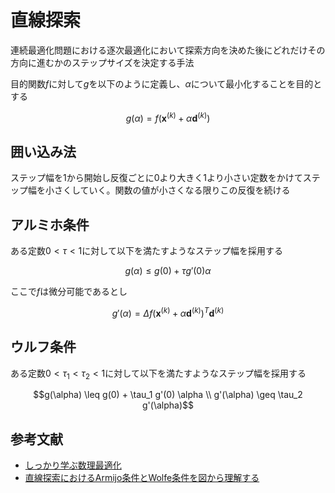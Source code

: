 # 直線探索

連続最適化問題における逐次最適化において探索方向を決めた後にどれだけその方向に進むかのステップサイズを決定する手法

目的関数$`f`$に対して$`g`$を以下のように定義し、$`\alpha`$について最小化することを目的とする

```math
g(\alpha) = f(\bm{x}^{(k)} + \alpha \bm{d}^{(k)})
```

## 囲い込み法
ステップ幅を1から開始し反復ごとに0より大きく1より小さい定数をかけてステップ幅を小さくしていく。関数の値が小さくなる限りこの反復を続ける

## アルミホ条件
ある定数$`0 < \tau < 1`$に対して以下を満たすようなステップ幅を採用する
```math
g(\alpha) \leq g(0) + \tau g'(0) \alpha
```
ここで$`f`$は微分可能であるとし
```math
g'(\alpha) = \Delta f(\bm{x}^{(k)} + \alpha \bm{d}^{(k)})^T \bm{d}^{(k)}
```

## ウルフ条件
ある定数$`0 < \tau_1 < \tau_2 < 1`$に対して以下を満たすようなステップ幅を採用する
```math
g(\alpha) \leq g(0) + \tau_1 g'(0) \alpha  \\
g'(\alpha) \geq \tau_2 g'(\alpha)
```

## 参考文献
- [しっかり学ぶ数理最適化](https://sites.google.com/view/introduction-to-optimization/main)
- [直線探索におけるArmijo条件とWolfe条件を図から理解する](https://tm23forest.com/contents/linesearch-armijo-wolfe-condition-explained-visually)
